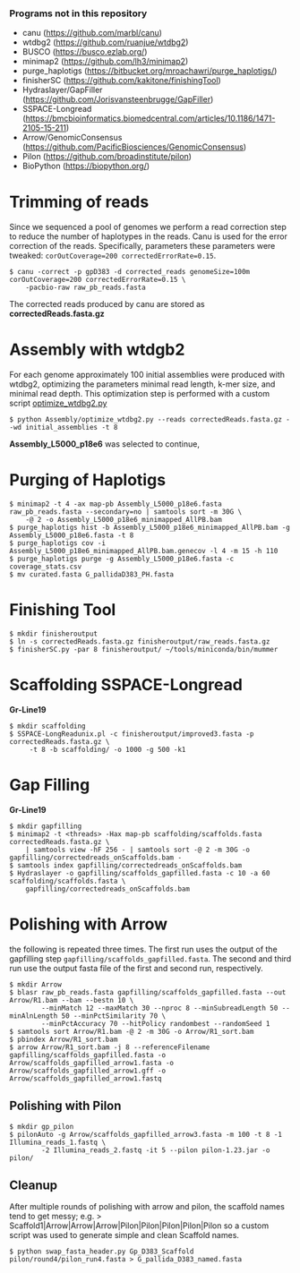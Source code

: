 ### Programs not in this repository

- canu (https://github.com/marbl/canu)
- wtdbg2 (https://github.com/ruanjue/wtdbg2)
- BUSCO (https://busco.ezlab.org/)
- minimap2 (https://github.com/lh3/minimap2)
- purge_haplotigs (https://bitbucket.org/mroachawri/purge_haplotigs/)
- finisherSC (https://github.com/kakitone/finishingTool)
- Hydraslayer/GapFiller (https://github.com/Jorisvansteenbrugge/GapFiller)
- SSPACE-Longread (https://bmcbioinformatics.biomedcentral.com/articles/10.1186/1471-2105-15-211)
- Arrow/GenomicConsensus (https://github.com/PacificBiosciences/GenomicConsensus)
- Pilon (https://github.com/broadinstitute/pilon)
- BioPython (https://biopython.org/)

# Trimming of reads

Since we sequenced a pool of genomes we perform a read correction step to reduce the number of haplotypes in the reads. Canu is used for the error correction of the reads. Specifically, parameters these parameters were tweaked: `corOutCoverage=200 correctedErrorRate=0.15`.

```
$ canu -correct -p gpD383 -d corrected_reads genomeSize=100m corOutCoverage=200 correctedErrorRate=0.15 \
    -pacbio-raw raw_pb_reads.fasta

```
The corrected reads produced by canu are stored as **correctedReads.fasta.gz**



# Assembly with wtdgb2

For each genome approximately 100 initial assemblies were produced with wtdbg2, optimizing the parameters minimal read length, k-mer size, and minimal read depth. This optimization step is performed with a custom script [optimize_wtdbg2.py](https://github.com/Jorisvansteenbrugge/GROS_genomes/blob/main/Assembly/optimize_wtdbg2.py)

```
$ python Assembly/optimize_wtdbg2.py --reads correctedReads.fasta.gz --wd initial_assemblies -t 8
```

 **Assembly_L5000_p18e6** was selected to continue,

# Purging of Haplotigs

```
$ minimap2 -t 4 -ax map-pb Assembly_L5000_p18e6.fasta raw_pb_reads.fasta --secondary=no | samtools sort -m 30G \
    -@ 2 -o Assembly_L5000_p18e6_minimapped_AllPB.bam
$ purge_haplotigs hist -b Assembly_L5000_p18e6_minimapped_AllPB.bam -g Assembly_L5000_p18e6.fasta -t 8
$ purge_haplotigs cov -i Assembly_L5000_p18e6_minimapped_AllPB.bam.genecov -l 4 -m 15 -h 110
$ purge_haplotigs purge -g Assembly_L5000_p18e6.fasta -c coverage_stats.csv
$ mv curated.fasta G_pallidaD383_PH.fasta
```


# Finishing Tool

```
$ mkdir finisheroutput
$ ln -s correctedReads.fasta.gz finisheroutput/raw_reads.fasta.gz
$ finisherSC.py -par 8 finisheroutput/ ~/tools/miniconda/bin/mummer
```



# Scaffolding SSPACE-Longread

**Gr-Line19**
```
$ mkdir scaffolding
$ SSPACE-LongReadunix.pl -c finisheroutput/improved3.fasta -p correctedReads.fasta.gz \
     -t 8 -b scaffolding/ -o 1000 -g 500 -k1
```

# Gap Filling

**Gr-Line19**
```
$ mkdir gapfilling
$ minimap2 -t <threads> -Hax map-pb scaffolding/scaffolds.fasta correctedReads.fasta.gz \
    | samtools view -hF 256 - | samtools sort -@ 2 -m 30G -o gapfilling/correctedreads_onScaffolds.bam - 
$ samtools index gapfilling/correctedreads_onScaffolds.bam
$ Hydraslayer -o gapfilling/scaffolds_gapfilled.fasta -c 10 -a 60 scaffolding/scaffolds.fasta \
    gapfilling/correctedreads_onScaffolds.bam
```

# Polishing with Arrow

the following is repeated three times. The first run uses the output of the gapfilling step `gapfilling/scaffolds_gapfilled.fasta`. The second and third run use the output fasta file of the first and second run, respectively.
```
$ mkdir Arrow
$ blasr raw_pb_reads.fasta gapfilling/scaffolds_gapfilled.fasta --out Arrow/R1.bam --bam --bestn 10 \
        --minMatch 12 --maxMatch 30 --nproc 8 --minSubreadLength 50 --minAlnLength 50 --minPctSimilarity 70 \
        --minPctAccuracy 70 --hitPolicy randombest --randomSeed 1
$ samtools sort Arrow/R1.bam -@ 2 -m 30G -o Arrow/R1_sort.bam
$ pbindex Arrow/R1_sort.bam
$ arrow Arrow/R1_sort.bam -j 8 --referenceFilename gapfilling/scaffolds_gapfilled.fasta -o Arrow/scaffolds_gapfilled_arrow1.fasta -o Arrow/scaffolds_gapfilled_arrow1.gff -o Arrow/scaffolds_gapfilled_arrow1.fastq
```


## Polishing with Pilon

```
$ mkdir gp_pilon
$ pilonAuto -g Arrow/scaffolds_gapfilled_arrow3.fasta -m 100 -t 8 -1 Illumina_reads_1.fastq \
        -2 Illumina_reads_2.fastq -it 5 --pilon pilon-1.23.jar -o pilon/
```


## Cleanup
After multiple rounds of polishing with arrow and pilon, the scaffold names tend to get messy; e.g. > Scaffold1|Arrow|Arrow|Arrow|Pilon|Pilon|Pilon|Pilon|Pilon so a custom script was used to generate simple and clean Scaffold names.

```
$ python swap_fasta_header.py Gp_D383_Scaffold pilon/round4/pilon_run4.fasta > G_pallida_D383_named.fasta
```
